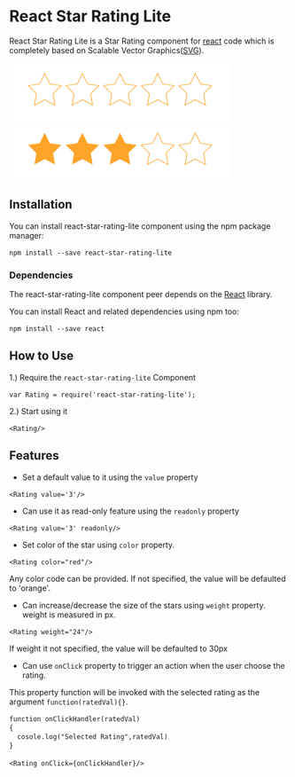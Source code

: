 # React Star Rating Lite

React Star Rating Lite is a Star Rating component for [react](https://facebook.github.io/react/) code which is completely based on Scalable Vector Graphics([SVG](https://en.wikipedia.org/wiki/Scalable_Vector_Graphics)).

![alt text](https://github.com/ami1906/react-star-rating-lite/blob/develop/public/unfilled.png)
![alt text](https://github.com/ami1906/react-star-rating-lite/blob/develop/public/filled.png)

## Installation

You can install react-star-rating-lite component using the npm package manager:
```
npm install --save react-star-rating-lite
```

### Dependencies

The react-star-rating-lite component peer depends on the [React](https://facebook.github.io/react/) library.

You can install React and related dependencies using npm too:
```
npm install --save react
```

## How to Use

1.) Require the `react-star-rating-lite` Component
```
var Rating = require('react-star-rating-lite');
```

2.) Start using it
```
<Rating/>
```

## Features

* Set a default value to it using the `value` property
```
<Rating value='3'/>
```

* Can use it as read-only feature using the `readonly` property
```
<Rating value='3' readonly/>
```

* Set color of the star using `color` property.
```
<Rating color="red"/>
```
Any color code can be provided. If not specified, the value will be defaulted to 'orange'.

* Can increase/decrease the size of the stars using `weight` property. weight is measured in px.
```
<Rating weight="24"/>
```
If weight it not specified, the value will be defaulted to 30px

* Can use `onClick` property to trigger an action when the user choose the rating.

This property function will be invoked with the selected rating as the argument `function(ratedVal){}`.
```
function onClickHandler(ratedVal)
{
  cosole.log("Selected Rating",ratedVal)
}

<Rating onClick={onClickHandler}/>
```
